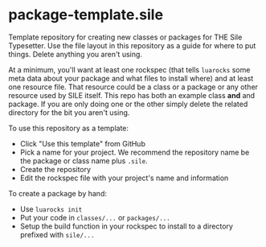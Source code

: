 # package-template.sile

Template repository for creating new classes or packages for THE Sile Typesetter.
Use the file layout in this repository as a guide for where to put things.
Delete anything you aren't using.

At a minimum, you'll want at least one rockspec (that tells `luarocks` some meta data about your package and what files to install where) and at least one resource file.
That resource could be a class or a package or any other resource used by SILE itself.
This repo has both an example class **and** and package.
If you are only doing one or the other simply delete the related directory for the bit you aren't using.

To use this repository as a template:

* Click "Use this template" from GitHub
* Pick a name for your project. We recommend the repository name be the package or class name plus `.sile`.
* Create the repository
* Edit the rockspec file with your project's name and information

To create a package by hand:

* Use `luarocks init`
* Put your code in `classes/...` or `packages/...`
* Setup the build function in your rockspec to install to a directory prefixed with `sile/...`

